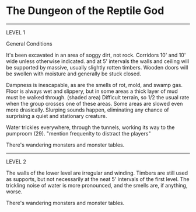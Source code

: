 # The Dungeon of the Reptile God

----------
LEVEL 1

General Conditions

It's been excavated in an area of soggy dirt, not rock.
Corridors 10' and 10' wide unless otherwise indicated.
and at 5' intervals the walls and ceiling will be supported by massive,
usually slightly rotten timbers.
Wooden doors will be swollen with moisture and generally be stuck closed.

Dampness is inescapable, as are the smells of rot, mold, and swamp gas.
Floor is always wet and slippery, but in some areas a thick layer of mud
must be walked through. (shaded area)  Difficult terrain, so 1/2 the usual rate
when the group crosses one of these areas. Some areas are slowed even more
drasically.  Slurping sounds happen, eliminating any chance of surprising a 
quiet and stationary creature.

Water trickles everywhere, through the tunnels, working its way to the
pumproom (29). "mention frequenlty to distract the players"

There's wandering monsters and monster tables.


----------
LEVEL 2

The walls of the lower level are irregular and winding.
Timbers are still used as supports, but not necessarily at the neat
5' intervals of the first level. The trickling noise of
water is more pronounced, and the smells are, if anything, worse.

There's wandering monsters and monster tables.


